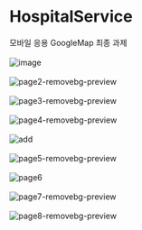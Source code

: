 # HospitalService
모바일 응용 GoogleMap 최종 과제
<br>
<br>
![image](https://user-images.githubusercontent.com/97500298/211027066-3ac102e6-8ea8-4f1f-acd9-6b0486dacfb1.png)
<br>
<br>
![page2-removebg-preview](https://user-images.githubusercontent.com/97500298/211135664-cff8005f-5cdc-4fa5-902b-088d2da6c7b9.png)
<br>
<br>
![page3-removebg-preview](https://user-images.githubusercontent.com/97500298/211135674-79526228-e798-4d2f-abae-7c165b6edca6.png)
<br>
<br>
![page4-removebg-preview](https://user-images.githubusercontent.com/97500298/211136340-3f60bf89-0e7f-44d7-b256-85bc87300781.png)
<br>
<br>
![add](https://user-images.githubusercontent.com/97500298/211137568-a8b92237-fbe2-48f4-83d5-c1b64e0734d6.png)
<br>
<br>
![page5-removebg-preview](https://user-images.githubusercontent.com/97500298/211135689-625af667-ce68-48f9-9daf-f3bd3dba3ea3.png)
<br>
<br>
![page6](https://user-images.githubusercontent.com/97500298/211138536-0c750b07-5288-4035-b642-d9df3aee769e.png)
<br>
<br>
![page7-removebg-preview](https://user-images.githubusercontent.com/97500298/211136404-aeb61528-f575-4466-9e46-bdeb814069dc.png)
<br>
<br>
![page8-removebg-preview](https://user-images.githubusercontent.com/97500298/211138764-c6989cb5-7008-459f-be54-a4978a97481d.png)

